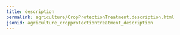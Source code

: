 ```yaml
---
title: description
permalink: agriculture/CropProtectionTreatment.description.html
jsonid: agriculture_cropprotectiontreatment_description
---
```

